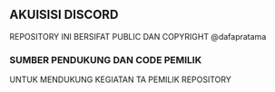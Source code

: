 ## AKUISISI DISCORD
REPOSITORY INI BERSIFAT PUBLIC DAN COPYRIGHT @dafapratama

### SUMBER PENDUKUNG DAN CODE PEMILIK
UNTUK MENDUKUNG KEGIATAN TA PEMILIK REPOSITORY
